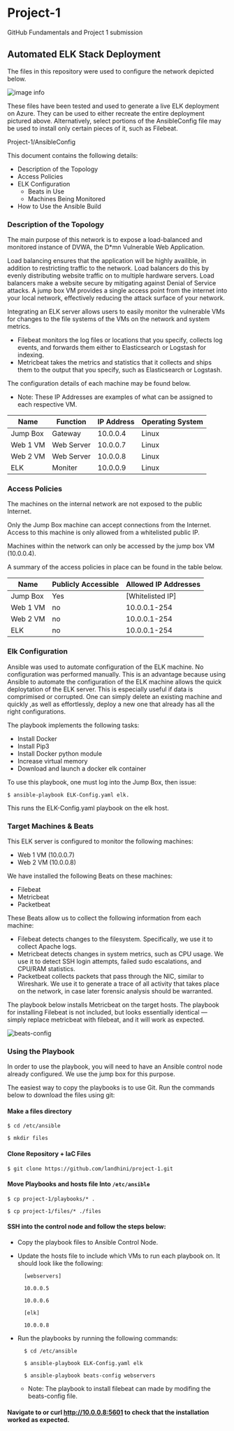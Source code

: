 # Project-1
GitHub Fundamentals and Project 1 submission
## Automated ELK Stack Deployment

The files in this repository were used to configure the network depicted below.

![image info](./Diagrams/Network_Diagram.png)

These files have been tested and used to generate a live ELK deployment on Azure. They can be used to either recreate the entire deployment pictured above. Alternatively, select portions of the AnsibleConfig file may be used to install only certain pieces of it, such as Filebeat.

  Project-1/AnsibleConfig

This document contains the following details:
- Description of the Topology
- Access Policies
- ELK Configuration
  - Beats in Use
  - Machines Being Monitored
- How to Use the Ansible Build


### Description of the Topology

The main purpose of this network is to expose a load-balanced and monitored instance of DVWA, the D*mn Vulnerable Web Application.

Load balancing ensures that the application will be highly availible, in addition to restricting traffic to the network. Load balancers do this by evenly distributing website traffic on to multiple hardware servers. Load balancers make a website secure by mitigating against Denial of Service attacks. A jump box VM provides a single access point from the internet into your local network, effectively reducing the attack surface of your network. 

Integrating an ELK server allows users to easily monitor the vulnerable VMs for changes to the file systems of the VMs on the network and system metrics.
- Filebeat monitors the log files or locations that you specify, collects log events, and forwards them either to Elasticsearch or Logstash for indexing.
- Metricbeat takes the metrics and statistics that it collects and ships them to the output that you specify, such as Elasticsearch or Logstash.

The configuration details of each machine may be found below.
- Note: These IP Addresses are examples of what can be assigned to each respective VM.

| Name     | Function   | IP Address | Operating System |
|----------|------------|------------|------------------|
| Jump Box | Gateway    | 10.0.0.4   | Linux            |
| Web 1 VM | Web Server | 10.0.0.7   | Linux            |
| Web 2 VM | Web Server | 10.0.0.8   | Linux            |
| ELK      | Moniter    | 10.0.0.9   | Linux            |

### Access Policies

The machines on the internal network are not exposed to the public Internet. 

Only the Jump Box machine can accept connections from the Internet. Access to this machine is only allowed from a whitelisted public IP.  

Machines within the network can only be accessed by the jump box VM (10.0.0.4).

A summary of the access policies in place can be found in the table below.

| Name     | Publicly Accessible | Allowed IP Addresses |
|----------|---------------------|----------------------|
| Jump Box | Yes                 | [Whitelisted IP]     | 
| Web 1 VM | no                  | 10.0.0.1-254         |
| Web 2 VM | no                  | 10.0.0.1-254         |
| ELK      | no                  | 10.0.0.1-254         |

### Elk Configuration

Ansible was used to automate configuration of the ELK machine. No configuration was performed manually. This is an advantage because using Ansible to automate the configuration of the ELK machine allows the quick deploytation of the ELK server. This is especially useful if data is comprimised or corrupted. One can simply delete an existing machine and quickly ,as well as effortlessly, deploy a new one that already has all the right configurations. 

The playbook implements the following tasks:
- Install Docker
- Install Pip3
- Install Docker python module
- Increase virtual memory
- Download and launch a docker elk container

To use this playbook, one must log into the Jump Box, then issue:

    $ ansible-playbook ELK-Config.yaml elk. 

This runs the ELK-Config.yaml playbook on the elk host.

### Target Machines & Beats
This ELK server is configured to monitor the following machines:
- Web 1 VM (10.0.0.7)
- Web 2 VM (10.0.0.8)

We have installed the following Beats on these machines:
- Filebeat
- Metricbeat
- Packetbeat

These Beats allow us to collect the following information from each machine:
- Filebeat detects changes to the filesystem. Specifically, we use it to collect Apache logs.
- Metricbeat detects changes in system metrics, such as CPU usage. We use it to detect SSH login attempts, failed sudo escalations, and CPU/RAM statistics.
-  Packetbeat collects packets that pass through the NIC, similar to Wireshark. We use it to generate a trace of all activity that takes place on the network, in case later forensic analysis should be warranted.

The playbook below installs Metricbeat on the target hosts. The playbook for installing Filebeat is not included, but looks essentially identical — simply replace metricbeat with filebeat, and it will work as expected.

![beats-config](./AnsiblePlaybook/beats-config)

### Using the Playbook
In order to use the playbook, you will need to have an Ansible control node already configured. We use the jump box for this purpose. 

The easiest way to copy the playbooks is to use Git.
Run the commands below to download the files using git:

#### Make a files directory
 
 
    $ cd /etc/ansible
  
    $ mkdir files


#### Clone Repository + IaC Files
  
  
    $ git clone https://github.com/landhini/project-1.git


#### Move Playbooks and hosts file Into `/etc/ansible`
  
  
    $ cp project-1/playbooks/* .

    $ cp project-1/files/* ./files

#### SSH into the control node and follow the steps below:
- Copy the playbook files to Ansible Control Node.
- Update the hosts file to include which VMs to run each playbook on. It should look like the following:

        [webservers]
 
        10.0.0.5
 
        10.0.0.6

        [elk]
 
        10.0.0.8

- Run the playbooks by running the following commands:

 
        $ cd /etc/ansible
 
        $ ansible-playbook ELK-Config.yaml elk
 
        $ ansible-playbook beats-config webservers
 
  - Note: The playbook to install filebeat can made by modifing the beats-config file.


#### Navigate to or curl http://10.0.0.8:5601 to check that the installation worked as expected.

